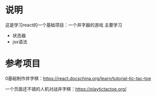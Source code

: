 # 说明
这是学习react的一个基础项目：一个井字器的游戏
主要学习
- 状态器
- jsx语法

# 参考项目

0基础制作井字棋：https://react.docschina.org/learn/tutorial-tic-tac-toe

一个页面还不错的人机对战井字棋：https://playtictactoe.org/